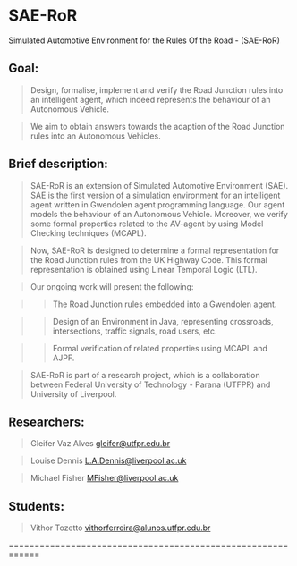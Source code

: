# SAE-RoR
Simulated Automotive Environment for the Rules Of the Road - (SAE-RoR)

## Goal:

> Design, formalise, implement and verify the Road Junction rules into an intelligent agent, which indeed represents the behaviour of an Autonomous Vehicle.

> We aim to obtain answers towards the adaption of the Road Junction rules into an Autonomous Vehicles.

## Brief description:

> SAE-RoR is an extension of Simulated Automotive Environment (SAE). SAE is the first version of a simulation environment for an intelligent agent written in Gwendolen agent programming language. Our agent models the behaviour of an Autonomous Vehicle. Moreover, we verify some formal properties related to the AV-agent by using Model Checking techniques (MCAPL).

> Now, SAE-RoR is designed to determine a formal representation for the Road Junction rules from the UK Highway Code. This formal representation is obtained using Linear Temporal Logic (LTL).

> Our ongoing work will present the following:

>> The Road Junction rules embedded into a Gwendolen agent.

>> Design of an Environment in Java, representing crossroads, intersections, traffic signals, road users, etc.

>> Formal verification of related properties using MCAPL and AJPF.


> SAE-RoR is part of a research project, which is a collaboration between Federal University of Technology - Parana (UTFPR) and University of Liverpool.

## Researchers:

> Gleifer Vaz Alves gleifer@utfpr.edu.br

> Louise Dennis L.A.Dennis@liverpool.ac.uk

> Michael Fisher MFisher@liverpool.ac.uk

## Students:

> Vithor Tozetto vithorferreira@alunos.utfpr.edu.br

============================================================
